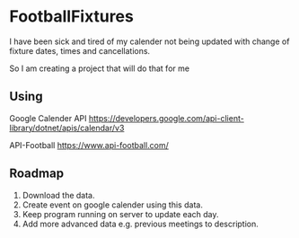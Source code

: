# FootballFixtures
 
I have been sick and tired of my calender not being updated with change of fixture dates, times and cancellations.

So I am creating a project that will do that for me


## Using

Google Calender API
https://developers.google.com/api-client-library/dotnet/apis/calendar/v3

API-Football
https://www.api-football.com/


## Roadmap

1. Download the data.
2. Create event on google calender using this data.
3. Keep program running on server to update each day.
4. Add more advanced data e.g. previous meetings to description.
